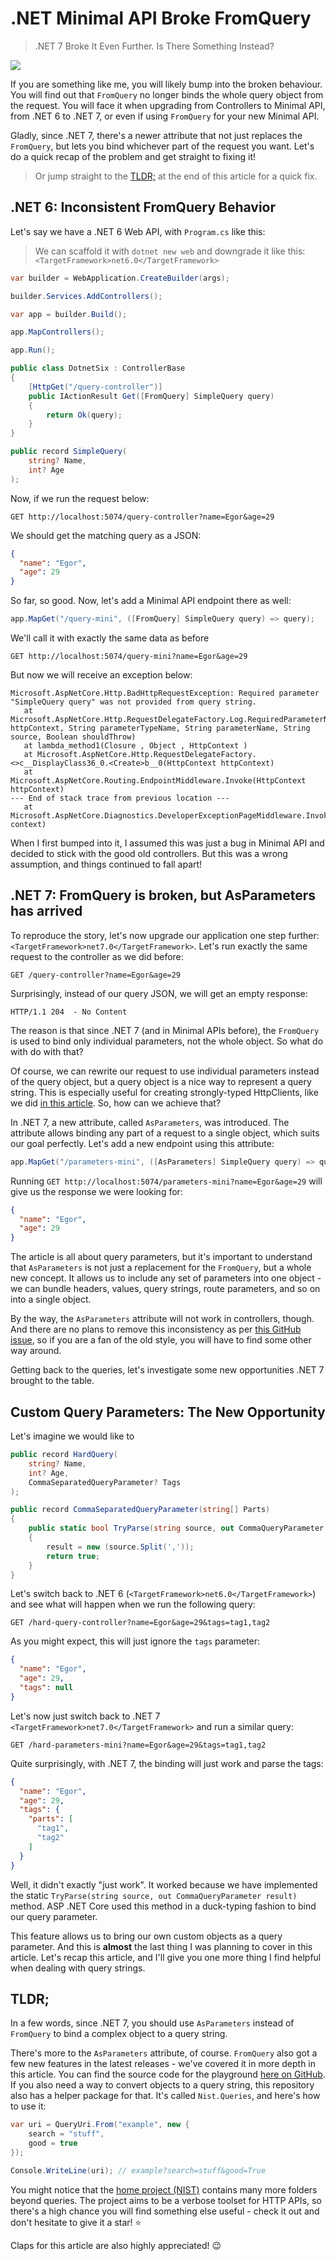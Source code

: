 # .NET Minimal API Broke FromQuery

> .NET 7 Broke It Even Further. Is There Something Instead?

![](thumb.png)

If you are something like me, you will likely bump into the broken behaviour. You will find out that `FromQuery` no longer binds the whole query object from the request. You will face it when upgrading from Controllers to Minimal API, from .NET 6 to .NET 7, or even if using `FromQuery` for your new Minimal API.

Gladly, since .NET 7, there's a newer attribute that not just replaces the `FromQuery`, but lets you bind whichever part of the request you want. Let's do a quick recap of the problem and get straight to fixing it!

> Or jump straight to the [TLDR;](#tldr) at the end of this article for a quick fix.

## .NET 6: Inconsistent FromQuery Behavior

Let's say we have a .NET 6 Web API, with `Program.cs` like this:

> We can scaffold it with `dotnet new web` and downgrade it like this: `<TargetFramework>net6.0</TargetFramework>`

```csharp
var builder = WebApplication.CreateBuilder(args);

builder.Services.AddControllers();

var app = builder.Build();

app.MapControllers();

app.Run();

public class DotnetSix : ControllerBase
{
    [HttpGet("/query-controller")]
    public IActionResult Get([FromQuery] SimpleQuery query)
    {
        return Ok(query);
    }
}

public record SimpleQuery(
    string? Name,
    int? Age
);
```

Now, if we run the request below:

```http
GET http://localhost:5074/query-controller?name=Egor&age=29
```

We should get the matching query as a JSON:

```json
{
  "name": "Egor",
  "age": 29
}
```

So far, so good. Now, let's add a Minimal API endpoint there as well:

```csharp
app.MapGet("/query-mini", ([FromQuery] SimpleQuery query) => query);
```

We'll call it with exactly the same data as before

```http
GET http://localhost:5074/query-mini?name=Egor&age=29
```

But now we will receive an exception below:

```text
Microsoft.AspNetCore.Http.BadHttpRequestException: Required parameter "SimpleQuery query" was not provided from query string.
   at Microsoft.AspNetCore.Http.RequestDelegateFactory.Log.RequiredParameterNotProvided(HttpContext httpContext, String parameterTypeName, String parameterName, String source, Boolean shouldThrow)
   at lambda_method1(Closure , Object , HttpContext )
   at Microsoft.AspNetCore.Http.RequestDelegateFactory.<>c__DisplayClass36_0.<Create>b__0(HttpContext httpContext)
   at Microsoft.AspNetCore.Routing.EndpointMiddleware.Invoke(HttpContext httpContext)
--- End of stack trace from previous location ---
   at Microsoft.AspNetCore.Diagnostics.DeveloperExceptionPageMiddleware.Invoke(HttpContext context)
```

When I first bumped into it, I assumed this was just a bug in Minimal API and decided to stick with the good old controllers. But this was a wrong assumption, and things continued to fall apart!

## .NET 7: FromQuery is broken, but AsParameters has arrived

To reproduce the story, let's now upgrade our application one step further: `<TargetFramework>net7.0</TargetFramework>`. Let's run exactly the same request to the controller as we did before:

```http
GET /query-controller?name=Egor&age=29
```

Surprisingly, instead of our query JSON, we will get an empty response:

```http
HTTP/1.1 204  - No Content
```

The reason is that since .NET 7 (and in Minimal APIs before), the `FromQuery` is used to bind only individual parameters, not the whole object. So what do with do with that?

Of course, we can rewrite our request to use individual parameters instead of the query object, but a query object is a nice way to represent a query string. This is especially useful for creating strongly-typed HttpClients, like we did [in this article](https://medium.com/@vosarat1995/creating-strongly-typed-api-clients-in-net-d87a3d7ef016). So, how can we achieve that?

In .NET 7, a new attribute, called `AsParameters`, was introduced. The attribute allows binding any part of a request to a single object, which suits our goal perfectly. Let's add a new endpoint using this attribute:

```csharp
app.MapGet("/parameters-mini", ([AsParameters] SimpleQuery query) => query);
```

Running `GET http://localhost:5074/parameters-mini?name=Egor&age=29` will give us the response we were looking for:

```json
{
  "name": "Egor",
  "age": 29
}
```

The article is all about query parameters, but it's important to understand that `AsParameters` is not just a replacement for the `FromQuery`, but a whole new concept. It allows us to include any set of parameters into one object - we can bundle headers, values, query strings, route parameters, and so on into a single object.

By the way, the `AsParameters` attribute will not work in controllers, though. And there are no plans to remove this inconsistency as per [this GitHub issue](https://github.com/dotnet/aspnetcore/issues/42605), so if you are a fan of the old style, you will have to find some other way around.

Getting back to the queries, let's investigate some new opportunities .NET 7 brought to the table.

## Custom Query Parameters: The New Opportunity

Let's imagine we would like to 

```csharp
public record HardQuery(
    string? Name,
    int? Age,
    CommaSeparatedQueryParameter? Tags
);

public record CommaSeparatedQueryParameter(string[] Parts)
{
    public static bool TryParse(string source, out CommaQueryParameter result)
    {
        result = new (source.Split(','));
        return true;
    }
}
```

Let's switch back to .NET 6 (`<TargetFramework>net6.0</TargetFramework>`) and see what will happen when we run the following query:

```http
GET /hard-query-controller?name=Egor&age=29&tags=tag1,tag2
```

As you might expect, this will just ignore the `tags` parameter:

```json
{
  "name": "Egor",
  "age": 29,
  "tags": null
}
```

Let's now just switch back to .NET 7 `<TargetFramework>net7.0</TargetFramework>` and run a similar query:

```http
GET /hard-parameters-mini?name=Egor&age=29&tags=tag1,tag2
```

Quite surprisingly, with .NET 7, the binding will just work and parse the tags:

```json
{
  "name": "Egor",
  "age": 29,
  "tags": {
    "parts": [
      "tag1",
      "tag2"
    ]
  }
}
```

Well, it didn't exactly "just work". It worked because we have implemented the static `TryParse(string source, out CommaQueryParameter result)` method. ASP .NET Core used this method in a duck-typing fashion to bind our query parameter. 

This feature allows us to bring our own custom objects as a query parameter. And this is **almost** the last thing I was planning to cover in this article. Let's recap this article, and I'll give you one more thing I find helpful when dealing with query strings.

## TLDR;

In a few words, since .NET 7, you should use `AsParameters` instead of `FromQuery` to bind a complex object to a query string.

There's more to the `AsParameters` attribute, of course. `FromQuery` also got a few new features in the latest releases - we've covered it in more depth in this article. You can find the source code for the playground [here on GitHub](https://github.com/astorDev/nist/tree/main/queries/playground). If you also need a way to convert objects to a query string, this repository also has a helper package for that. It's called `Nist.Queries`, and here's how to use it:

```csharp
var uri = QueryUri.From("example", new {
    search = "stuff",
    good = true
});

Console.WriteLine(uri); // example?search=stuff&good=True
```

You might notice that the [home project (NIST)](https://github.com/astorDev/nist) contains many more folders beyond queries. The project aims to be a verbose toolset for HTTP APIs, so there's a high chance you will find something else useful - check it out and don't hesitate to give it a star! ⭐

Claps for this article are also highly appreciated! 😉

